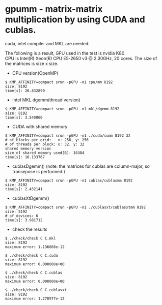 gpumm - matrix-matrix multiplication by using CUDA and cublas.
===
cuda, intel compiler and MKL are needed.  
  
The following is a result, GPU used in the test is nvidia K80.  
CPU is Intel(R) Xeon(R) CPU E5-2650 v3 @ 2.30GHz, 20 cores.
The size of the matrices is size x size.  
  
* CPU version(OpenMP)
~~~
$ KMP_AFFINITY=compact srun -pGPU -n1 cpu/mm 8192
size: 8192
time[s]: 26.832899
~~~
* intel MKL dgemm(thread version)
~~~
$ KMP_AFFINITY=compact srun -pGPU -n1 mkl/dgemm 8192
size: 8192
time[s]: 3.540060
~~~
* CUDA with shared memory
~~~
$ KMP_AFFINITY=compact srun -pGPU -n1 ./cuda/cumm 8192 32
# of blocks per grid:   x: 256, y: 256
# of threads per block: x: 32, y: 32
shared memory version
size of shared memory used[B]: 16384
time[s]: 16.133767
~~~
* cublasDgemm() (note: the matrices for cublas are column-major, so transepose is performed.)
~~~
$ KMP_AFFINITY=compact srun -pGPU -n1 cublas/cublasmm 8192
size: 8192
time[s]: 2.432141
~~~
* cublasXtDgemm()
~~~
$ KMP_AFFINITY=compact srun -pGPU -n1 ./cublasxt/cublasxtmm 8192
size: 8192
# of devices: 6
time[s]: 3.981712
~~~
* check the results
~~~
$ ./check/check C C.mkl
size: 8192
maximum error: 1.136868e-12

$ ./check/check C C.cuda
size: 8192
maximum error: 0.000000e+00

$ ./check/check C C.cublas
size: 8192
maximum error: 0.000000e+00

$ ./check/check C C.cublasxt
size: 8192
maximum error: 1.278977e-12
~~~
